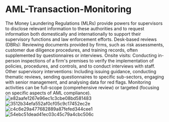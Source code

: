 # AML-Transaction-Monitoring
The Money Laundering Regulations (MLRs) provide powers for supervisors to disclose relevant information to these authorities and to request information both domestically and internationally to support their supervisory functions and law enforcement efforts.
Desk-based reviews (DBRs): Reviewing documents provided by firms, such as risk assessments, customer due diligence procedures, and training records, often supplemented by questionnaires or interviews.
Onsite visits: Conducting in-person inspections of a firm's premises to verify the implementation of policies, procedures, and controls, and to conduct interviews with staff.
Other supervisory interventions: Including issuing guidance, conducting thematic reviews, sending questionnaires to specific sub-sectors, engaging with senior management, and analysing data for red flags. Monitoring activities can be full-scope (comprehensive review) or targeted (focusing on specific aspects of AML compliance).
![e82aafe1267e96ec1c3cbe08bd581483](https://github.com/user-attachments/assets/7aaf54d4-5cb5-424f-9fe8-6c62752694ba)
![3512b34efa552af0cf05c9c17452ec2e](https://github.com/user-attachments/assets/c6177e8b-8c93-4c9a-b8f1-5232561910e6)
![c4c6e29a477682889a87fefed344cee1](https://github.com/user-attachments/assets/b07b256a-6215-411a-bb79-3ba15c6895db)
![54ebc51dead41ec03c45c79a4cbc506c](https://github.com/user-attachments/assets/01d70216-a10c-4b25-b1e0-d6387c7f9c0d)
